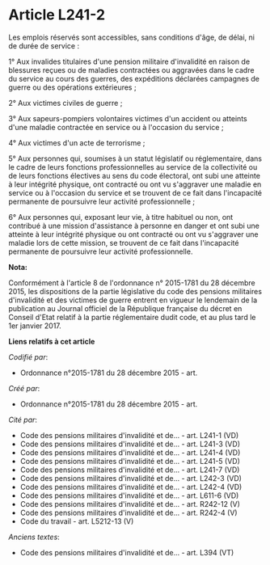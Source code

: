 # Article L241-2

Les emplois réservés sont accessibles, sans conditions d'âge, de délai, ni de durée de service :

1° Aux invalides titulaires d'une pension militaire d'invalidité en raison de blessures reçues ou de maladies contractées ou
aggravées dans le cadre du service au cours des guerres, des expéditions déclarées campagnes de guerre ou des opérations
extérieures ;

2° Aux victimes civiles de guerre ;

3° Aux sapeurs-pompiers volontaires victimes d'un accident ou atteints d'une maladie contractée en service ou à l'occasion du
service ;

4° Aux victimes d'un acte de terrorisme ;

5° Aux personnes qui, soumises à un statut législatif ou réglementaire, dans le cadre de leurs fonctions professionnelles au
service de la collectivité ou de leurs fonctions électives au sens du code électoral, ont subi une atteinte à leur intégrité
physique, ont contracté ou ont vu s'aggraver une maladie en service ou à l'occasion du service et se trouvent de ce fait dans
l'incapacité permanente de poursuivre leur activité professionnelle ;

6° Aux personnes qui, exposant leur vie, à titre habituel ou non, ont contribué à une mission d'assistance à personne en
danger et ont subi une atteinte à leur intégrité physique ou ont contracté ou ont vu s'aggraver une maladie lors de cette
mission, se trouvent de ce fait dans l'incapacité permanente de poursuivre leur activité professionnelle.

**Nota:**

Conformément à l'article 8 de l'ordonnance n° 2015-1781 du 28 décembre 2015, les dispositions de la partie législative du
code des pensions militaires d'invalidité et des victimes de guerre entrent en vigueur le lendemain de la publication au
Journal officiel de la République française du décret en Conseil d'Etat relatif à la partie réglementaire dudit code, et au
plus tard le 1er janvier 2017.

**Liens relatifs à cet article**

_Codifié par_:

  - Ordonnance n°2015-1781 du 28 décembre 2015 - art.

_Créé par_:

  - Ordonnance n°2015-1781 du 28 décembre 2015 - art.

_Cité par_:

  - Code des pensions militaires d'invalidité et de... - art. L241-1 (VD)
  - Code des pensions militaires d'invalidité et de... - art. L241-3 (VD)
  - Code des pensions militaires d'invalidité et de... - art. L241-4 (VD)
  - Code des pensions militaires d'invalidité et de... - art. L241-5 (VD)
  - Code des pensions militaires d'invalidité et de... - art. L241-7 (VD)
  - Code des pensions militaires d'invalidité et de... - art. L242-3 (VD)
  - Code des pensions militaires d'invalidité et de... - art. L242-4 (VD)
  - Code des pensions militaires d'invalidité et de... - art. L611-6 (VD)
  - Code des pensions militaires d'invalidité et de... - art. R242-12 (V)
  - Code des pensions militaires d'invalidité et de... - art. R242-4 (V)
  - Code du travail - art. L5212-13 (V)

_Anciens textes_:

  - Code des pensions militaires d'invalidité et de... - art. L394 (VT)
